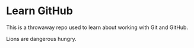 # Learn GitHub

This is a throwaway repo used to learn about working with Git and GitHub.

Lions are dangerous hungry.
